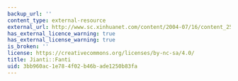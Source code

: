 ```yaml
---
backup_url: ''
content_type: external-resource
external_url: http://www.sc.xinhuanet.com/content/2004-07/16/content_2504441.htm
has_external_licence_warning: true
has_external_license_warning: true
is_broken: ''
license: https://creativecommons.org/licenses/by-nc-sa/4.0/
title: Jianti::Fanti
uid: 3bb960ac-1e78-4f02-b46b-ade1250b83fa
---
```

